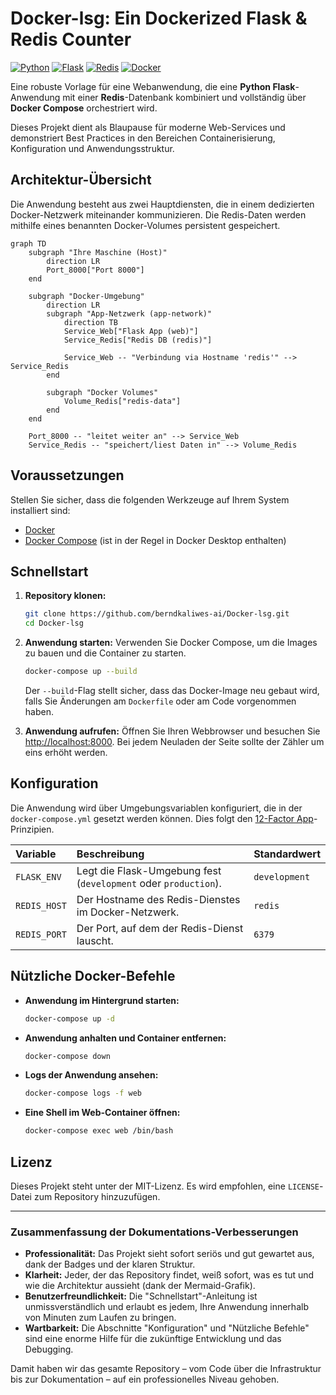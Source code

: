 # Docker-lsg: Ein Dockerized Flask & Redis Counter

[![Python](https://img.shields.io/badge/Python-3.8+-blue?style=for-the-badge&logo=python)](https://www.python.org/)
[![Flask](https://img.shields.io/badge/Flask-2.3-green?style=for-the-badge&logo=flask)](https://flask.palletsprojects.com/)
[![Redis](https://img.shields.io/badge/Redis-7-red?style=for-the-badge&logo=redis)](https://redis.io/)
[![Docker](https://img.shields.io/badge/Docker-Compose-blue?style=for-the-badge&logo=docker)](https://www.docker.com/)

Eine robuste Vorlage für eine Webanwendung, die eine **Python Flask**-Anwendung mit einer **Redis**-Datenbank kombiniert und vollständig über **Docker Compose** orchestriert wird.

Dieses Projekt dient als Blaupause für moderne Web-Services und demonstriert Best Practices in den Bereichen Containerisierung, Konfiguration und Anwendungsstruktur.

## Architektur-Übersicht

Die Anwendung besteht aus zwei Hauptdiensten, die in einem dedizierten Docker-Netzwerk miteinander kommunizieren. Die Redis-Daten werden mithilfe eines benannten Docker-Volumes persistent gespeichert.

```mermaid
graph TD
    subgraph "Ihre Maschine (Host)"
        direction LR
        Port_8000["Port 8000"]
    end

    subgraph "Docker-Umgebung"
        direction LR
        subgraph "App-Netzwerk (app-network)"
            direction TB
            Service_Web["Flask App (web)"]
            Service_Redis["Redis DB (redis)"]

            Service_Web -- "Verbindung via Hostname 'redis'" --> Service_Redis
        end

        subgraph "Docker Volumes"
            Volume_Redis["redis-data"]
        end
    end

    Port_8000 -- "leitet weiter an" --> Service_Web
    Service_Redis -- "speichert/liest Daten in" --> Volume_Redis
```

## Voraussetzungen

Stellen Sie sicher, dass die folgenden Werkzeuge auf Ihrem System installiert sind:

*   [Docker](https://docs.docker.com/get-docker/)
*   [Docker Compose](https://docs.docker.com/compose/install/) (ist in der Regel in Docker Desktop enthalten)

## Schnellstart

1.  **Repository klonen:**
    ```sh
    git clone https://github.com/berndkaliwes-ai/Docker-lsg.git
    cd Docker-lsg
    ```

2.  **Anwendung starten:**
    Verwenden Sie Docker Compose, um die Images zu bauen und die Container zu starten.
    ```sh
    docker-compose up --build
    ```
    Der `--build`-Flag stellt sicher, dass das Docker-Image neu gebaut wird, falls Sie Änderungen am `Dockerfile` oder am Code vorgenommen haben.

3.  **Anwendung aufrufen:**
    Öffnen Sie Ihren Webbrowser und besuchen Sie [http://localhost:8000](http://localhost:8000). Bei jedem Neuladen der Seite sollte der Zähler um eins erhöht werden.

## Konfiguration

Die Anwendung wird über Umgebungsvariablen konfiguriert, die in der `docker-compose.yml` gesetzt werden können. Dies folgt den [12-Factor App](https://12factor.net/config)-Prinzipien.

| Variable | Beschreibung | Standardwert |
| :--- | :--- | :--- |
| `FLASK_ENV` | Legt die Flask-Umgebung fest (`development` oder `production`). | `development` |
| `REDIS_HOST`| Der Hostname des Redis-Dienstes im Docker-Netzwerk. | `redis` |
| `REDIS_PORT`| Der Port, auf dem der Redis-Dienst lauscht. | `6379` |

## Nützliche Docker-Befehle

*   **Anwendung im Hintergrund starten:**
    ```sh
    docker-compose up -d
    ```

*   **Anwendung anhalten und Container entfernen:**
    ```sh
    docker-compose down
    ```

*   **Logs der Anwendung ansehen:**
    ```sh
    docker-compose logs -f web
    ```

*   **Eine Shell im Web-Container öffnen:**
    ```sh
    docker-compose exec web /bin/bash
    ```

## Lizenz

Dieses Projekt steht unter der MIT-Lizenz. Es wird empfohlen, eine `LICENSE`-Datei zum Repository hinzuzufügen.

---

### Zusammenfassung der Dokumentations-Verbesserungen

*   **Professionalität:** Das Projekt sieht sofort seriös und gut gewartet aus, dank der Badges und der klaren Struktur.
*   **Klarheit:** Jeder, der das Repository findet, weiß sofort, was es tut und wie die Architektur aussieht (dank der Mermaid-Grafik).
*   **Benutzerfreundlichkeit:** Die "Schnellstart"-Anleitung ist unmissverständlich und erlaubt es jedem, Ihre Anwendung innerhalb von Minuten zum Laufen zu bringen.
*   **Wartbarkeit:** Die Abschnitte "Konfiguration" und "Nützliche Befehle" sind eine enorme Hilfe für die zukünftige Entwicklung und das Debugging.

Damit haben wir das gesamte Repository – vom Code über die Infrastruktur bis zur Dokumentation – auf ein professionelles Niveau gehoben.